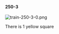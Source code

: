 #### 250-3
![train-250-3-0.png](https://github.com/lil-lab/nlvr/raw/master/nlvr/train/images/3/train-250-3-0.png "train-250-3-0.png")

There is 1 yellow square